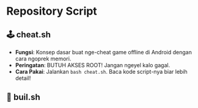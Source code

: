 # Repository Script

## 🕹️ cheat.sh 

- **Fungsi**: Konsep dasar buat nge-cheat game offline di Android dengan cara ngoprek memori.
- **Peringatan**: BUTUH AKSES ROOT! Jangan ngeyel kalo gagal.
- **Cara Pakai**: Jalankan `bash cheat.sh`. Baca kode script-nya biar lebih detail!


## 🔨 buil.sh



